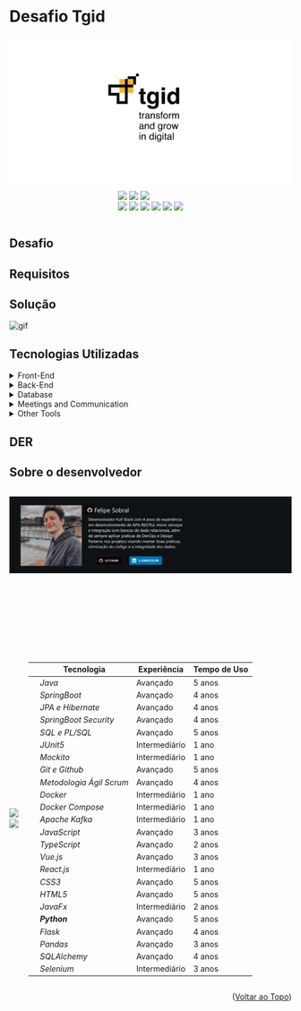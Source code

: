 # Desafio Tgid
<div style="display: flex; flex-direction: column; justify-content: center; align-items: center;">

  <img src="img/logoTgid.png" width="100%" height="20%">
 
  <a href="https://www.java.com/pt-BR/"><img src="https://img.shields.io/badge/Backend Langugage%3A-Java-orange"/></a>
  <a href="https://www.java.com/pt-BR/"><img src="https://img.shields.io/badge/Backend Framework%3A-SpringBoot-green"/></a>
  <a href="https://www.java.com/pt-BR/"><img src="https://img.shields.io/badge/Gerenciador de Dependências%3A-Maven-purple"/></a>         
  <a href="https://embraer.com/br/pt"><img src="https://img.shields.io/badge/Frontend%20Language%3A-Typescript-blue"/></a>
  <a href="https://www.javascript.com/"><img src="https://img.shields.io/badge/Frontend Language%3A-JavaScript-yellow"/></a>
  <a href="https://www.javascript.com/"><img src="https://img.shields.io/badge/Frontend Framework%3A-Vue.js-green"/></a>
  <a href="http://fatecsjc-prd.azurewebsites.net/"><img src="https://img.shields.io/badge/Banco de Dados%3A-PostgreSQL-green"/></a>
  <a href="https://www.javascript.com/"><img src="https://img.shields.io/badge/DevOps%3A-Docker e Docker Compose-silver"/></a>
  <a href="https://www.javascript.com/"><img src="https://img.shields.io/badge/Testes Unitários%3A-JUnit5 e Mockito-red"/></a>
</div>

## Desafio

## Requisitos

## Solução

![gif]()

## Tecnologias Utilizadas
<details>
<summary>Front-End</summary>

* [JavaScript (ES6)](https://www.javascript.com)
* [HTML5](https://www.w3schools.com/css/)
* [CSS3](https://www.w3schools.com/css/)
* [Vue.js 2](https://vuejs.org/)


</details>

<details>
<summary>Back-End</summary>

* [Java](https://www.java.com/pt-BR/?msclkid=7faa842eb8f811ecab39772d4c1ae90b)

* [Spring boot](https://spring.io/projects/spring-boot)

</details>

<details>
<summary>Database</summary>

* [Oracle Autonomous Database](https://www.oracle.com/br/autonomous-database/)

</details>
<details>
<summary>Meetings and Communication</summary>

* [Discord](https://discord.com/?msclkid=b4f5af84b8f811ecbd81c127a0ae68a7)

* [Whatsapp](https://www.whatsapp.com/)

* [Slack](https://slack.com/intl/pt-br/?msclkid=c00e628eb8f811ecaef374bb86d7f056)
</details>

<details>
<summary>Other Tools</summary>

* [Github](https://github.com/)

* [Eclipse IDE](https://www.eclipse.org/downloads/)

* [IntelliJ IDE](https://www.jetbrains.com/idea/promo/?msclkid=6ae44e88c2811d86c0ae2cdbd94ffcfb&utm_source=bing&utm_medium=cpc&utm_campaign=AMER_en_BR_IDEA_Branded&utm_term=intellij&utm_content=intellij%20idea)

* [Jira](https://apifluffy.atlassian.net/jira/software/projects/EA/boards/1)

* [Photoshop](https://www.adobe.com/br/products/photoshop.html?sdid=KQPOM&mv=search&ef_id=d67181c6b224183a4875e395ae54f4bf:G:s&s_kwcid=AL!3085!10!79302406606568!79302288716688&msclkid=d67181c6b224183a4875e395ae54f4bf)
</details>

## DER

## Sobre o desenvolvedor

<div style="display: flex; flex-direction: column; gap: 50px;">

<p align="center">
      <img src="img/perfil.png" height="100%" width="100%">
   <p align="center">

<div style="display: flex; flex-direction: row; justify-content: center; align-items: center;">      

   <a href="https://github.com/SoSoJigsaw"><img src="https://bit.ly/3f9Xo0P"></a>
   <a href="https://www.linkedin.com/in/sosojigsaw/"><img src="https://bit.ly/2P1ZogM"></a>

   <table style="width: 100%; border-collapse: collapse;">
          <thead>
              <tr>
                  <th></th>
                  <th>Tecnologia</th>
                  <th>Experiência</th>
                  <th>Tempo de Uso</th>
              </tr>
          </thead>
          <tbody>
              <tr>
                  <td></td>
                  <td><em>Java</em></td>
                  <td>Avançado</td>
                  <td>5 anos</td>
              </tr>
              <tr>
                  <td></td>
                  <td><em>SpringBoot</em></td>
                  <td>Avançado</td>
                  <td>4 anos</td>
              </tr>
              <tr>
                    <td></td>
                    <td><em>JPA e Hibernate</em></td>
                    <td>Avançado</td>
                    <td>4 anos</td>
              </tr>
              <tr>
                    <td></td>
                    <td><em>SpringBoot Security</em></td>
                    <td>Avançado</td>
                    <td>4 anos</td>
              </tr>
              <tr>
                    <td></td>
                    <td><em>SQL e PL/SQL</em></td>
                    <td>Avançado</td>
                    <td>5 anos</td>
              </tr>
              <tr>
                    <td></td>
                    <td><em>JUnit5</em></td>
                    <td>Intermediário</td>
                    <td>1 ano</td>
              </tr>
              <tr>
                    <td></td>
                    <td><em>Mockito</em></td>
                    <td>Intermediário</td>
                    <td>1 ano</td>
              </tr>
              <tr>
                    <td></td>
                    <td><em>Git e Github</em></td>
                    <td>Avançado</td>
                    <td>5 anos</td>
              </tr>
              <tr>
                    <td></td>
                    <td><em>Metodologia Ágil Scrum</em></td>
                    <td>Avançado</td>
                    <td>4 anos</td>
              </tr>  
              <tr>
                    <td></td>
                    <td><em>Docker</em></td>
                    <td>Intermediário</td>
                    <td>1 ano</td>
              </tr>  
              <tr>
                    <td></td>
                    <td><em>Docker Compose</em></td>
                    <td>Intermediário</td>
                    <td>1 ano</td>
              </tr>  
              <tr>
                    <td></td>
                    <td><em>Apache Kafka</em></td>
                    <td>Intermediário</td>
                    <td>1 ano</td>
              </tr>  
              <tr>
                    <td></td>
                    <td><em>JavaScript</em></td>
                    <td>Avançado</td>
                    <td>3 anos</td>
              </tr>  
              <tr>
                    <td></td>
                    <td><em>TypeScript</em></td>
                    <td>Avançado</td>
                    <td>2 anos</td>
              </tr>
              <tr>
                    <td></td>
                    <td><em>Vue.js</em></td>
                    <td>Avançado</td>
                    <td>3 anos</td>
              </tr>
              <tr>
                    <td></td>
                    <td><em>React.js</em></td>
                    <td>Intermediário</td>
                    <td>1 ano</td>
              </tr>
              <tr>
                    <td></td>
                    <td><em>CSS3</em></td>
                    <td>Avançado</td>
                    <td>5 anos</td>
              </tr>
              <tr>
                    <td></td>
                    <td><em>HTML5</em></td>
                    <td>Avançado</td>
                    <td>5 anos</td>
              </tr>  
              <tr>
                    <td></td>
                    <td><em>JavaFx</em></td>
                    <td>Intermediário</td>
                    <td>2 anos</td>
              </tr>  
              <tr>
                    <td></td>
                    <td><em><b>Python</b></em></td>
                    <td>Avançado</td>
                    <td>5 anos</td>
              </tr>  
              <tr>
                    <td></td>
                    <td><em>Flask</em></td>
                    <td>Avançado</td>
                    <td>4 anos</td>
              </tr>  
              <tr>
                    <td></td>
                    <td><em>Pandas</em></td>
                    <td>Avançado</td>
                    <td>3 anos</td>
              </tr>  
              <tr>
                    <td></td>
                    <td><em>SQLAlchemy</em></td>
                    <td>Avançado</td>
                    <td>4 anos</td>
              </tr>   
              <tr>
                    <td></td>
                    <td><em>Selenium</em></td>
                    <td>Intermediário</td>
                    <td>3 anos</td>
              </tr>   
          </tbody>
      </table>
</div>              
</div>

<p align="right">(<a href="#top">Voltar ao Topo</a>)</p>
